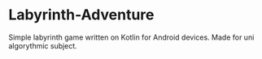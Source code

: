 # Labyrinth-Adventure
Simple labyrinth game written on Kotlin for Android devices.
Made for uni algorythmic subject.
